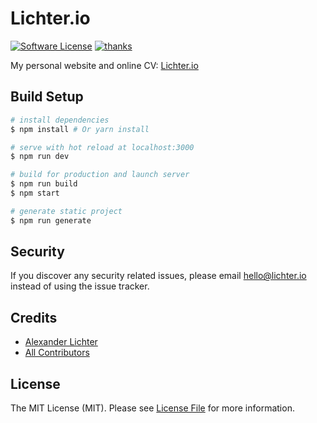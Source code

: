 # Lichter.io

[![Software License](https://img.shields.io/badge/license-MIT-brightgreen.svg?style=flat-square)](LICENSE.md)
[![thanks](https://img.shields.io/badge/thanks-%E2%99%A5-ff69b4.svg)](https://thanks.lichter.io/)

My personal website and online CV: [Lichter.io](https://lichter.io)

## Build Setup

``` bash
# install dependencies
$ npm install # Or yarn install

# serve with hot reload at localhost:3000
$ npm run dev

# build for production and launch server
$ npm run build
$ npm start

# generate static project
$ npm run generate
```

## Security

If you discover any security related issues, please email hello@lichter.io instead of using the issue tracker.

## Credits

- [Alexander Lichter](https://github.com/manniL)
- [All Contributors](../../contributors)


## License

The MIT License (MIT). Please see [License File](LICENSE) for more information.
